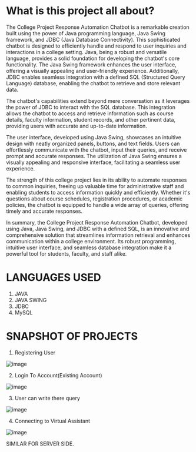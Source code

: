# What is this project all about?

The College Project Response Automation Chatbot is a remarkable creation built using the power of Java programming language, Java Swing framework, and JDBC (Java Database Connectivity). This sophisticated chatbot is designed to efficiently handle and respond to user inquiries and interactions in a college setting. Java, being a robust and versatile language, provides a solid foundation for developing the chatbot's core functionality. The Java Swing framework enhances the user interface, offering a visually appealing and user-friendly experience. Additionally, JDBC enables seamless integration with a defined SQL (Structured Query Language) database, enabling the chatbot to retrieve and store relevant data.

The chatbot's capabilities extend beyond mere conversation as it leverages the power of JDBC to interact with the SQL database. This integration allows the chatbot to access and retrieve information such as course details, faculty information, student records, and other pertinent data, providing users with accurate and up-to-date information.

The user interface, developed using Java Swing, showcases an intuitive design with neatly organized panels, buttons, and text fields. Users can effortlessly communicate with the chatbot, input their queries, and receive prompt and accurate responses. The utilization of Java Swing ensures a visually appealing and responsive interface, facilitating a seamless user experience.

The strength of this college project lies in its ability to automate responses to common inquiries, freeing up valuable time for administrative staff and enabling students to access information quickly and efficiently. Whether it's questions about course schedules, registration procedures, or academic policies, the chatbot is equipped to handle a wide array of queries, offering timely and accurate responses.

In summary, the College Project Response Automation Chatbot, developed using Java, Java Swing, and JDBC with a defined SQL, is an innovative and comprehensive solution that streamlines information retrieval and enhances communication within a college environment. Its robust programming, intuitive user interface, and seamless database integration make it a powerful tool for students, faculty, and staff alike.

# LANGUAGES USED
1. JAVA
2. JAVA SWING
3. JDBC
4. MySQL

# SNAPSHOT OF PROJECTS

1. Registering User
   
![image](https://github.com/Mohammad-Samar/JAVA/assets/119682599/5e1ce08a-5de8-4ff3-acd3-3bcdb1f1c446)


2. Login To Account(Existing Account)
   
![image](https://github.com/Mohammad-Samar/JAVA/assets/119682599/67efdb8b-f1b5-4cf5-9cc5-5a9dc382e914)


3. User can write there query

![image](https://github.com/Mohammad-Samar/JAVA/assets/119682599/03d547dc-abd0-4608-bbb3-ca58c61008e9)


4. Connecting to Virtual Assistant
   
![image](https://github.com/Mohammad-Samar/JAVA/assets/119682599/7e96a3f1-293a-4e56-8f85-e961ae29aa18)

   
SIMILAR FOR SERVER SIDE.
